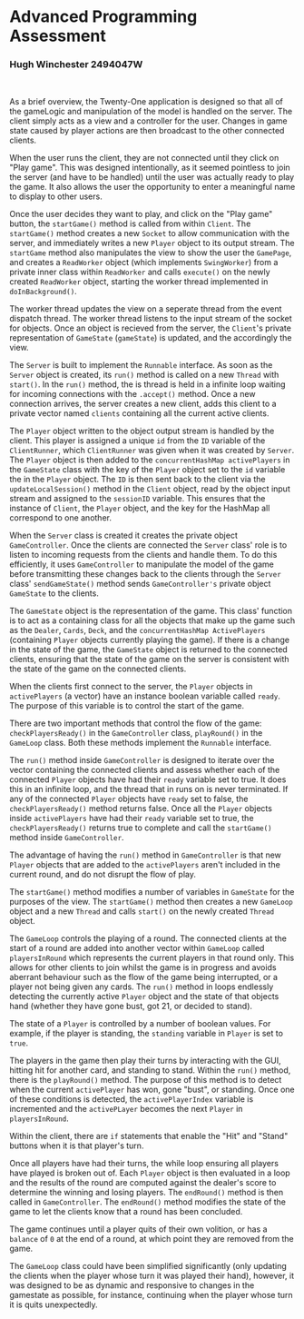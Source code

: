 # Advanced Programming Assessment
### Hugh Winchester 2494047W
<br>

As a brief overview, the Twenty-One application is designed so that all of the gameLogic and manipulation of the model is handled on the server. The client simply acts as a view and a controller for the user. Changes in game state caused by player actions are then broadcast to the other connected clients. 

When the user runs the client, they are not connected until they click on "Play game". This was designed intentionally, as it seemed pointless to join the server (and have to be handled) until the user was actually ready to play the game. It also allows the user the opportunity to enter a meaningful name to display to other users. 

Once the user decides they want to play, and click on the "Play game" button, the `startGame()` method is called from within `Client`. The `startGame()` method creates a new `Socket` to allow communication with the server, and immediately writes a new `Player` object to its output stream.  The `startGame` method also manipulates the view to show the user the `GamePage`, and creates a `ReadWorker` object (which implements `SwingWorker`) from a private inner class within `ReadWorker` and calls `execute()` on the newly created `ReadWorker` object, starting the worker thread implemented in `doInBackground()`. 

The worker thread updates the view on a seperate thread from the event dispatch thread. The worker thread listens to the input stream of the socket for objects. Once an object is recieved from the server, the `Client`'s private representation of `GameState` (`gameState`) is updated, and the accordingly the view. 

The `Server` is built to implement the `Runnable` interface. As soon as the `Server` object is created, its `run()` method is called on a new `Thread` with `start()`. In the `run()` method, the is thread is held in a infinite loop waiting for incoming connections with the `.accept()` method. Once a new connection arrives, the server creates a new client, adds this client to a private vector named `clients` containing all the current active clients. 

The `Player` object written to the object output stream is handled by the client. This player is assigned a unique `id` from the `ID` variable of the `ClientRunner`, which `ClientRunner` was given when it was created by `Server`. The `Player` object is then added to the `concurrentHashMap activePlayers` in the `GameState` class with the key of the `Player` object set to the `id` variable the in the `Player` object. The `ID` is then sent back to the client via the `updateLocalSession()` method in the `Client` object, read by the object input stream and assigned to the `sessionID` variable. This ensures that the instance of `Client`, the `Player` object, and the key for the HashMap all correspond to one another.  

When the `Server` class is created it creates the private object `GameController`. Once the clients are connected the `Server` class' role is to listen to incoming requests from the clients and handle them. To do this efficiently, it uses `GameController` to manipulate the model of the game before transmitting these changes back to the clients through the `Server` class' `sendGameState()` method sends `GameController's` private object `GameState` to the clients. 

The `GameState` object is the representation of the game. This class' function is to act as a containing class for all the objects that make up the game such as the `Dealer`, `Cards`, `Deck`, and the `concurrentHashMap ActivePlayers` (containing `Player` objects currently playing the game). If there is a change in the state of the game, the `GameState` object is returned to the connected clients, ensuring that the state of the game on the server is consistent with the state of the game on the connected clients. 

When the clients first connect to the server, the `Player` objects in `activePlayers` (a vector) have an instance boolean variable called `ready`. The purpose of this variable is to control the start of the game. 

There are two important methods that control the flow of the game: `checkPlayersReady()` in the `GameController` class, `playRound()` in the `GameLoop` class. Both these methods implement the `Runnable` interface.

The `run()` method inside `GameController` is designed to iterate over the vector containing the connected clients and assess whether each of the connected `Player` objects have had their `ready` variable set to true. It does this in an infinite loop, and the thread that in runs on is never terminated. If any of the connected `Player` objects have `ready` set to false, the `checkPlayersReady()` method returns false. Once all the `Player` objects inside `activePlayers` have had their `ready` variable set to true, the `checkPlayersReady()` returns true to complete and call the `startGame()` method inside `GameController`. 

The advantage of having the `run()` method in `GameController` is that new `Player` objects that are added to the `activePlayers` aren't included in the current round, and do not disrupt the flow of play. 

The `startGame()` method modifies a number of variables in `GameState` for the purposes of the view. The `startGame()` method then creates a new `GameLoop` object and a new `Thread` and calls `start()` on the newly created `Thread` object. 

The `GameLoop` controls the playing of a round. The connected clients at the start of a round are added into another vector within `GameLoop` called `playersInRound` which represents the current players in that round only. This allows for other clients to join whilst the game is in progress and avoids aberrant behaviour such as the flow of the game being interrupted, or a player not being given any cards. The `run()` method in loops endlessly detecting the currently active `Player` object and the state of that objects hand (whether they have gone bust, got 21, or decided to stand).

The state of a `Player` is controlled by a number of boolean values. For example, if the player is standing, the `standing` variable in `Player` is set to `true`. 

The players in the game then play their turns by interacting with the GUI, hitting hit for another card, and standing to stand. Within the `run()` method, there is the `playRound()` method. The purpose of this method is to detect when the current `activePlayer` has won, gone "bust", or standing. Once one of these conditions is detected, the `activePlayerIndex` variable is incremented and the `activePLayer` becomes the next `Player` in `playersInRound`.

Within the client, there are `if` statements that enable the "Hit" and "Stand" buttons when it is that player's turn. 

Once all players have had their turns, the while loop ensuring all players have played is broken out of. Each `Player` object is then evaluated in a loop and the results of the round are computed against the dealer's score to determine the winning and losing players. The `endRound()` method is then called in `GameController`. The `endRound()` method modifies the state of the game to let the clients know that a round has been concluded.  

The game continues until a player quits of their own volition, or has a `balance` of `0` at the end of a round, at which point they are removed from the game. 

The `GameLoop` class could have been simplified significantly (only updating the clients when the player whose turn it was played their hand), however, it was designed to be as dynamic and responsive to changes in the gamestate as possible, for instance, continuing when the player whose turn it is quits unexpectedly. 
